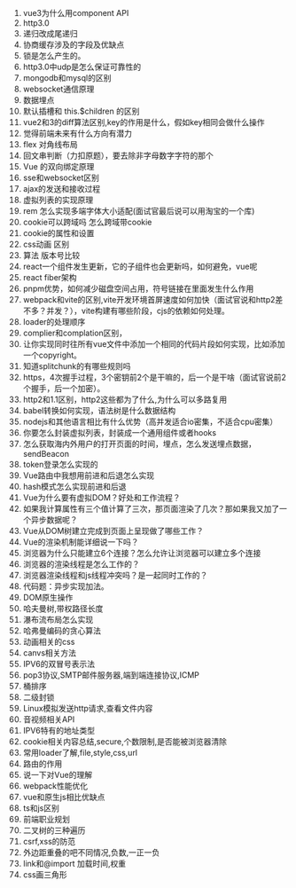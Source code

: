 1. vue3为什么用component API
2. http3.0
3. 递归改成尾递归
4. 协商缓存涉及的字段及优缺点
5. 锁是怎么产生的。
6. http3.0中udp是怎么保证可靠性的
7. mongodb和mysql的区别
8. websocket通信原理
9. 数据埋点
10. 默认插槽和 this.$children 的区别
11. vue2和3的diff算法区别,key的作用是什么，假如key相同会做什么操作
12. 觉得前端未来有什么方向有潜力
13. flex 对角线布局
14. 回文串判断（力扣原题），要去除非字母数字字符的那个
15. Vue 的双向绑定原理
16. sse和websocket区别
17. ajax的发送和接收过程
18. 虚拟列表的实现原理
19. rem 怎么实现多端字体大小适配(面试官最后说可以用淘宝的一个库)
20. cookie可以跨域吗 怎么跨域带cookie
21. cookie的属性和设置
22. css动画 区别
23. 算法 版本号比较
24. react一个组件发生更新，它的子组件也会更新吗，如何避免，vue呢
25. react fiber架构
26. pnpm优势，如何减少磁盘空间占用，符号链接在里面发生什么作用
27. webpack和vite的区别,vite开发环境首屏速度如何加快（面试官说和http2差不多？并发？），vite构建有哪些阶段，cjs的依赖如何处理。
28. loader的处理顺序
29. complier和complation区别，
30. 让你实现同时往所有vue文件中添加一个相同的代码片段如何实现，比如添加一个copyright。
31. 知道splitchunk的有哪些规则吗
32. https，4次握手过程，3个密钥前2个是干嘛的，后一个是干啥（面试官说前2个握手，后一个加密）。
33. http2和1.1区别，http2这些都为了什么,为什么可以多路复用
34. babel转换如何实现，语法树是什么数据结构
35. nodejs和其他语言相比有什么优势（高并发适合io密集，不适合cpu密集）
36. 你要怎么封装虚拟列表，封装成一个通用组件或者hooks
37. 怎么获取海内外用户的打开页面的时间，埋点，怎么发送埋点数据，sendBeacon
38. token登录怎么实现的
39. Vue路由中我想用前进和后退怎么实现
40. hash模式怎么实现前进和后退
41. Vue为什么要有虚拟DOM？好处和工作流程？
42. 如果我计算属性有三个值计算了三次，那页面渲染了几次？那如果我又加了一个异步数据呢？
43. Vue从DOM树建立完成到页面上呈现做了哪些工作？
44. Vue的渲染机制能详细说一下吗？
45. 浏览器为什么只能建立6个连接？怎么允许让浏览器可以建立多个连接
46. 浏览器的渲染线程是怎么工作的？
47. 浏览器渲染线程和js线程冲突吗？是一起同时工作的？
48. 代码题：异步实现加法。
49. DOM原生操作
50. 哈夫曼树,带权路径长度
51. 瀑布流布局怎么实现
52. 哈弗曼编码的贪心算法
53. 动画相关的css
54. canvs相关方法
55. IPV6的双冒号表示法
56. pop3协议,SMTP邮件服务器,端到端连接协议,ICMP
57. 桶排序
58. 二级封锁
59. Linux模拟发送http请求,查看文件内容
60. 音视频相关API
61. IPV6特有的地址类型
62. cookie相关内容总结,secure,个数限制,是否能被浏览器清除
63. 常用loader了解,file,style,css,url
64. 路由的作用
65. 说一下对Vue的理解
66.  webpack性能优化
67.  vue和原生js相比优缺点
68.  ts和js区别
69.  前端职业规划
70. 二叉树的三种遍历
71. csrf,xss的防范
72. 外边距重叠的吧不同情况,负数,一正一负
73. link和@import 加载时间,权重
74. css画三角形



